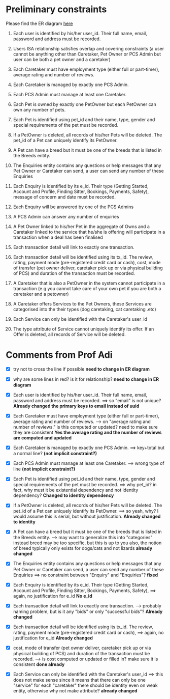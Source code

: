 # Preliminary constraints
Please find the ER diagram [here](Final_ER_Diagram.pdf)

1. Each user is identified by his/her user_id. Their full name, email, password and address must be recorded.
2. Users ISA relationship satisfies overlap and covering constraints (a user cannot be anything other than Caretaker, Pet Owner or PCS Admin
   but user can be both a pet owner and a caretaker)
3. Each Caretaker must have employment type (either full or part-timer), average rating and number of reviews.
4. Each Caretaker is managed by exactly one PCS Admin.
5. Each PCS Admin must manage at least one Caretaker.  

6. Each Pet is owned by exactly one PetOwner but each PetOwner can own any number of pets.
7. Each Pet is identified using pet_id and their name, type, gender and special requirements of the pet must be recorded.
8. If a PetOwner is deleted, all records of his/her Pets will be deleted. The pet_id of a Pet can uniquely identify its PetOwner. 
9. A Pet can have a breed but it must be one of the breeds that is listed in the Breeds entity.

10. The Enquiries entity contains any questions or help messages that any Pet Owner or Caretaker can send, a user can send any number of these Enquiries
11. Each Enquiry is identified by its e_id. Their type (Getting Started, Account and Profile, Finding Sitter, Bookings, Payments, Safety), 
    message of concern and date must be recorded.
12. Each Enquiry will be answered by one of the PCS Admins
13. A PCS Admin can answer any number of enquiries

14. A Pet Owner linked to his/her Pet in the aggregate of Owns and a Caretaker linked to the service that he/she is offering will participate in a transaction
    when a deal has been finalised
15. Each transaction detail will link to exactly one transaction.
16. Each transaction detail will be identified using its tx_id. The review, rating, payment mode (pre-registered credit card or cash), 
    cost, mode of transfer (pet owner deliver, caretaker pick up or via physical building of PCS) and duration of the transaction must be recorded.
17. A Caretaker that is also a PetOwner in the system cannot participate in a transaction (e.g you cannot take care of your own pet if you are both a caretaker
and a petowner)

18. A Caretaker offers Services to the Pet Owners, these Services are categorised into the their types (dog caretaking, cat caretaking .etc)
19. Each Service can only be identified with the Caretaker's user_id
20. The type attribute of Service cannot uniquely identify its offer. If an Offer is deleted, all records of Service will be deleted.

# Comments from Prof Adi
- [X] try not to cross the line if possible **need to change in ER diagram**
- [X] why are some lines in red?  is it for relationship? **need to change in ER diagram**

- [X] Each user is identified by his/her user_id. Their full name, email, password and address must be recorded.
==> so "email" is not unique? **Already changed the primary keys to email instead of uuid**

- [X] Each Caretaker must have employment type (either full or part-timer), average rating and number of reviews.
--> on "average rating and number of reviews."
    is this computed or updated? need to make sure they are consistent **Yes the average rating and the number of reviews are computed and updated**
    
- [X] Each Caretaker is managed by exactly one PCS Admin.
==> key+total but a normal line? **(not implicit constraint?)**

- [X] Each PCS Admin must manage at least one Caretaker. 
==> wrong type of line **(not implicit constraint?)**

- [x] Each Pet is identified using pet_id and their name, type, gender and special requirements of the pet must be recorded.
==> why pet_id?
    in fact, why must it be existential dependency and not identity dependency? **Changed to identity dependency**

- [X] If a PetOwner is deleted, all records of his/her Pets will be deleted. The pet_id of a Pet can uniquely identify its PetOwner.
==> so yeah, why?  I would assume this is serial, but without justification. **Already changed to identity**

- [X] A Pet can have a breed but it must be one of the breeds that is listed in the Breeds entity.
--> may want to generalize this into "categories" instead
    breed may be too specific, but this is up to you
    also, the notion of breed typically only exists for dogs/cats and not lizards **already changed**

- [X] The Enquiries entity contains any questions or help messages that any Pet Owner or Caretaker can send, a user can send any number of these Enquiries
==> no constraint between "Enquiry" and "Enquiries"? **fixed**

- [X] Each Enquiry is identified by its e_id. Their type (Getting Started, Account and Profile, Finding Sitter, Bookings, Payments, Safety),
==> again, no justification for e_id **No e_id**

- [X] Each transaction detail will link to exactly one transaction.
--> probably naming problem, but is it any "bids" or only "successful bids"? **Already changed**

- [X] Each transaction detail will be identified using its tx_id. The review, rating, payment mode (pre-registered credit card or cash),
==> again, no justification for e_id **Already changed**

- [X] cost, mode of transfer (pet owner deliver, caretaker pick up or via physical building of PCS) and duration of the transaction must be recorded.
--> is cost computed or updated or filled in?  make sure it is consistent **done already**

- [X] Each Service can only be identified with the Caretaker's user_id
==> this does not make sense since it means that there can only be one "service" for each "caretaker"
    there should be identity even on weak entity, otherwise why not make attribute? **already changed**

